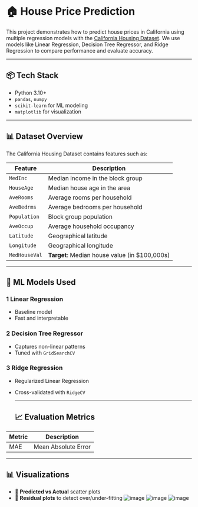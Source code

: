 # 🏠 House Price Prediction

This project demonstrates how to predict house prices in California using multiple regression models with the [California Housing Dataset](https://scikit-learn.org/stable/modules/generated/sklearn.datasets.fetch_california_housing.html). We use models like Linear Regression, Decision Tree Regressor, and Ridge Regression to compare performance and evaluate accuracy.

---
## 📦 Tech Stack

- Python 3.10+
- `pandas`, `numpy`
- `scikit-learn` for ML modeling
- `matplotlib` for visualization

---
## 📊 Dataset Overview

The California Housing Dataset contains features such as:

| Feature       | Description                                       |
|---------------|---------------------------------------------------|
| `MedInc`      | Median income in the block group                  |
| `HouseAge`    | Median house age in the area                      |
| `AveRooms`    | Average rooms per household                       |
| `AveBedrms`   | Average bedrooms per household                    |
| `Population`  | Block group population                            |
| `AveOccup`    | Average household occupancy                       |
| `Latitude`    | Geographical latitude                             |
| `Longitude`   | Geographical longitude                            |
| `MedHouseVal` | **Target**: Median house value (in $100,000s)     |

---
## 🧪 ML Models Used

### 1️ Linear Regression
- Baseline model
- Fast and interpretable

### 2️ Decision Tree Regressor
- Captures non-linear patterns
- Tuned with `GridSearchCV`

### 3️ Ridge Regression
- Regularized Linear Regression
- Cross-validated with `RidgeCV`

  ---
  ## 📈 Evaluation Metrics

| Metric | Description |
|--------|-------------|
| MAE    | Mean Absolute Error |

---
## 📊 Visualizations

- 🔹 **Predicted vs Actual** scatter plots
- 🔹 **Residual plots** to detect over/under-fitting
  ![image](https://github.com/user-attachments/assets/8939367f-5afb-4acd-836e-b72f24f5ecb2)
  ![image](https://github.com/user-attachments/assets/dcc9e5b6-abb2-4ca9-b1bf-fe7d04ff5818)
  ![image](https://github.com/user-attachments/assets/bd72f510-76a6-466d-81b6-c37c916b3c50)
